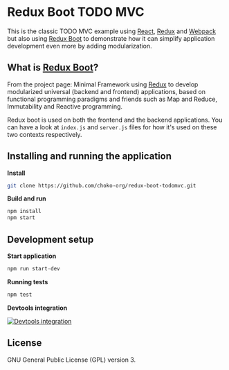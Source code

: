 # Redux Boot TODO MVC

This is the classic TODO MVC example using [React](), [Redux](http://redux.js.org) and [Webpack]() but also using [Redux Boot](https://github.com/choko-org/redux-boot) to demonstrate how it can simplify application development even more by adding modularization.

## What is [Redux Boot](https://github.com/choko-org/redux-boot)?

From the project page: Minimal Framework using [Redux](http://redux.js.org) to develop modularized universal (backend and frontend) applications, based on functional programming paradigms and friends such as Map and Reduce, Immutability and Reactive programming.

Redux boot is used on both the frontend and the backend applications. You can have a look at `index.js` and `server.js` files for how it's used on these two contexts respectively.

## Installing and running the application

**Install**

```sh
git clone https://github.com/choko-org/redux-boot-todomvc.git
```

**Build and run**

```js
npm install
npm start
```

## Development setup

**Start application**

```js
npm run start-dev
```

**Running tests**

```js
npm test
```

**Devtools integration**

[![Devtools integration](https://img.youtube.com/vi/WUB0ntKoXMM/0.jpg)](https://www.youtube.com/watch?v=WUB0ntKoXMM)

## License

GNU General Public License (GPL) version 3.
